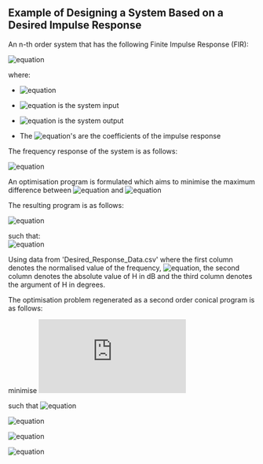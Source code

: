 ## Example of Designing a System Based on a Desired Impulse Response

An n-th order system that has the following Finite Impulse Response (FIR):

![equation](http://latex.codecogs.com/gif.latex?\quad&space;y(t)=\sum^{n-1}_{\tau=0}h_{\tau}u(t-\tau))

where:

* ![equation](http://latex.codecogs.com/gif.latex?t\in{\Bbb&space;Z}:)

* ![equation](http://latex.codecogs.com/gif.latex?u:{\Bbb&space;Z}\rightarrow{\Bbb&space;R}) is the system input

* ![equation](http://latex.codecogs.com/gif.latex?y:{\Bbb&space;Z}\rightarrow{\Bbb&space;R}) is the system output 

* The ![equation](http://latex.codecogs.com/gif.latex?h_{\tau})'s are the coefficients of the impulse response

The frequency response of the system is as follows:

![equation](http://latex.codecogs.com/gif.latex?\quad&space;H(\omega)=\sum^{n-1}_{t=0}h_{t}cos(t\omega)+j\sum^{n-1}_{t=0}h_{t}sin(t\omega))  

An optimisation program is formulated which aims to minimise the maximum difference between ![equation](http://latex.codecogs.com/gif.latex?H(\omega)) and 
![equation](http://latex.codecogs.com/gif.latex?H_{des}(\omega))

The resulting program is as follows:

![equation](http://latex.codecogs.com/gif.latex?&space;minimise%28max|H(\omega_{k})-H_{des}(\omega_{k})|,&space;k=1,....,101\\%29)

such that:  
![equation](http://latex.codecogs.com/gif.latex?\quad&space;H(\omega)=\sum^{n-1}_{t=0}h_{t}cos(t\omega)+j\sum^{n-1}_{t=0}h_{t}sin(t\omega))

Using data from 'Desired_Response_Data.csv' where the first column denotes the normalised value of the frequency, ![equation](http://latex.codecogs.com/gif.latex?\omega), the second column denotes the absolute value of H in dB and the third column denotes the argument of H in degrees.

The optimisation problem regenerated as a second order conical program is as follows:

minimise ![equation](http://latex.codecogs.com/gif.latex?t)

such that ![equation](http://latex.codecogs.com/gif.latex?||A_{k}(h)-b_{k}||\leq&space;t,&space;k=1,....,101\\)

![equation](http://latex.codecogs.com/gif.latex?A_{k}=\begin{bmatrix}1&\cos{\omega_{k}}&...&\cos{(n-1)\omega_{k}}\\\\0&-\sin{\omega_{k}}&...&-\sin{(n-1)\omega_{k}}\end{bmatrix})

![equation](http://latex.codecogs.com/gif.latex?b_{k}=\begin{bmatrix}\mathfrak{Re}%28H_{des}%28\omega_{k}%29%29\\\\&space;\mathfrak{Im}%28H_{des}%28\omega_{k}%29%29\end{bmatrix})

![equation](http://latex.codecogs.com/gif.latex?h_{t}=\begin{bmatrix}h_{0}&space;\\\\...\\\\h_{n-1}\end{bmatrix})


